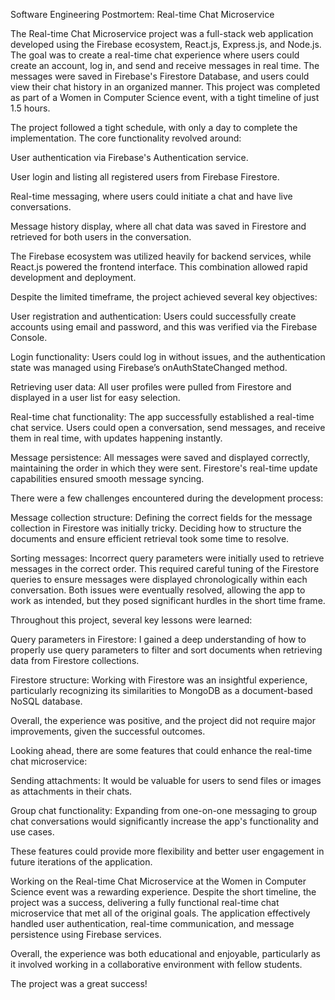 Software Engineering Postmortem: Real-time Chat Microservice

The Real-time Chat Microservice project was a full-stack web application developed using the Firebase ecosystem, React.js, Express.js, and Node.js. The goal was to create a real-time chat experience where users could create an account, log in, and send and receive messages in real time. The messages were saved in Firebase's Firestore Database, and users could view their chat history in an organized manner. This project was completed as part of a Women in Computer Science event, with a tight timeline of just 1.5 hours.

The project followed a tight schedule, with only a day to complete the implementation. The core functionality revolved around:

User authentication via Firebase's Authentication service.

User login and listing all registered users from Firebase Firestore.

Real-time messaging, where users could initiate a chat and have live conversations.

Message history display, where all chat data was saved in Firestore and retrieved for both users in the conversation.

The Firebase ecosystem was utilized heavily for backend services, while React.js powered the frontend interface. This combination allowed rapid development and deployment.

Despite the limited timeframe, the project achieved several key objectives:

User registration and authentication: Users could successfully create accounts using email and password, and this was verified via the Firebase Console.

Login functionality: Users could log in without issues, and the authentication state was managed using Firebase’s onAuthStateChanged method.

Retrieving user data: All user profiles were pulled from Firestore and displayed in a user list for easy selection.

Real-time chat functionality: The app successfully established a real-time chat service. Users could open a conversation, send messages, and receive them in real time, with updates happening instantly.

Message persistence: All messages were saved and displayed correctly, maintaining the order in which they were sent. Firestore's real-time update capabilities ensured smooth message syncing.

There were a few challenges encountered during the development process:

Message collection structure: Defining the correct fields for the message collection in Firestore was initially tricky. Deciding how to structure the documents and ensure efficient retrieval took some time to resolve.

Sorting messages: Incorrect query parameters were initially used to retrieve messages in the correct order. This required careful tuning of the Firestore queries to ensure messages were displayed chronologically within each conversation.
Both issues were eventually resolved, allowing the app to work as intended, but they posed significant hurdles in the short time frame.

Throughout this project, several key lessons were learned:

Query parameters in Firestore: I gained a deep understanding of how to properly use query parameters to filter and sort documents when retrieving data from Firestore collections.

Firestore structure: Working with Firestore was an insightful experience, particularly recognizing its similarities to MongoDB as a document-based NoSQL database.

Overall, the experience was positive, and the project did not require major improvements, given the successful outcomes.

Looking ahead, there are some features that could enhance the real-time chat microservice:

Sending attachments: It would be valuable for users to send files or images as attachments in their chats.

Group chat functionality: Expanding from one-on-one messaging to group chat conversations would significantly increase the app's functionality and use cases.

These features could provide more flexibility and better user engagement in future iterations of the application.

Working on the Real-time Chat Microservice at the Women in Computer Science event was a rewarding experience. Despite the short timeline, the project was a success, delivering a fully functional real-time chat microservice that met all of the original goals. The application effectively handled user authentication, real-time communication, and message persistence using Firebase services.

Overall, the experience was both educational and enjoyable, particularly as it involved working in a collaborative environment with fellow students.

The project was a great success!
